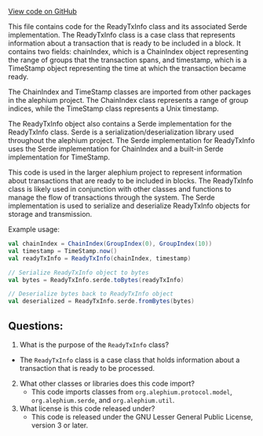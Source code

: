 [View code on GitHub](https://github.com/alephium/alephium/flow/src/main/scala/org/alephium/flow/model/ReadyTxInfo.scala)

This file contains code for the ReadyTxInfo class and its associated Serde implementation. The ReadyTxInfo class is a case class that represents information about a transaction that is ready to be included in a block. It contains two fields: chainIndex, which is a ChainIndex object representing the range of groups that the transaction spans, and timestamp, which is a TimeStamp object representing the time at which the transaction became ready.

The ChainIndex and TimeStamp classes are imported from other packages in the alephium project. The ChainIndex class represents a range of group indices, while the TimeStamp class represents a Unix timestamp.

The ReadyTxInfo object also contains a Serde implementation for the ReadyTxInfo class. Serde is a serialization/deserialization library used throughout the alephium project. The Serde implementation for ReadyTxInfo uses the Serde implementation for ChainIndex and a built-in Serde implementation for TimeStamp.

This code is used in the larger alephium project to represent information about transactions that are ready to be included in blocks. The ReadyTxInfo class is likely used in conjunction with other classes and functions to manage the flow of transactions through the system. The Serde implementation is used to serialize and deserialize ReadyTxInfo objects for storage and transmission. 

Example usage:

```scala
val chainIndex = ChainIndex(GroupIndex(0), GroupIndex(10))
val timestamp = TimeStamp.now()
val readyTxInfo = ReadyTxInfo(chainIndex, timestamp)

// Serialize ReadyTxInfo object to bytes
val bytes = ReadyTxInfo.serde.toBytes(readyTxInfo)

// Deserialize bytes back to ReadyTxInfo object
val deserialized = ReadyTxInfo.serde.fromBytes(bytes)
```
## Questions: 
 1. What is the purpose of the `ReadyTxInfo` class?
   - The `ReadyTxInfo` class is a case class that holds information about a transaction that is ready to be processed.
2. What other classes or libraries does this code import?
   - This code imports classes from `org.alephium.protocol.model`, `org.alephium.serde`, and `org.alephium.util`.
3. What license is this code released under?
   - This code is released under the GNU Lesser General Public License, version 3 or later.